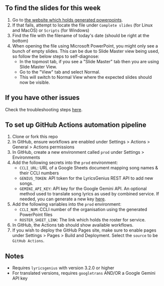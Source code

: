## To find the slides for this week
1. Go to [the website which holds generated powerpoints](https://pangwuu.github.io/smallPowerpointMaker/).
2. If that fails, attempt to locate the file under `Complete slides` (for Linux and MacOS) or `Scripts` (for Windows)
3. Find the file with the filename of today's date (should be right at the bottom)
4. When opening the file using Microsoft PowerPoint, you might only see a bunch of empty slides. This can be due to Slide Master view being used, so follow the below steps to self-diagnose:
   - In the topmost tab, if you see a "Slide Master" tab then you are using Slide Master View.
   - Go to the "View" tab and select Normal.
   - This will switch to Normal View where the expected slides should now be visible.

## If you have other issues
Check the troubleshooting steps [here](https://pangwuu.github.io/smallPowerpointMaker/TROUBLESHOOTING.html).

## To set up GitHub Actions automation pipeline
1. Clone or fork this repo
2. In GitHub, ensure workflows are enabled under Settings > Actions > General > Actions permissions
2. In GitHub, create a new environment called `prod` under Settings > Environments
3. Add the following secrets into the `prod` environment:
   - `CCLI_URL`: URL of a Google Sheets document mapping song names & their CCLI numbers
   - `GENIUS_TOKEN`: API token for the LyricsGenius REST API to add new songs.
   - `GEMINI_API_KEY`: API key for the Google Gemini API. An optional method used to translate song lyrics as used by combined service. If needed, you can generate a new key [here](https://aistudio.google.com/api-keys).
4. Add the following variables into the `prod` environment:
   - `CCLI_NUM`: CCLI number of the organisation using the generated PowerPoint files
   - `ROSTER_SHEET_LINK`: The link which holds the roster for service. 
5. In GitHub, the Actions tab should show available workflows.
6. If you wish to deploy the GitHub Pages site, make sure to enable pages under Settings > Pages > Build and Deployment. Select the `source` to be `GitHub Actions`.

## Notes
- Requires `lyricsgenius` with version 3.2.0 or higher
- For translated versions, requires `googletrans` AND/OR a Google Gemini API key